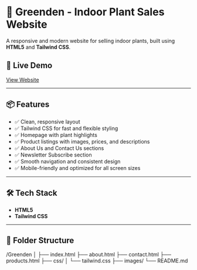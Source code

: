 # 🌿 Greenden - Indoor Plant Sales Website

A responsive and modern website for selling indoor plants, built using **HTML5** and **Tailwind CSS**.

## 🛒 Live Demo

[View Website](https://mohamedhanifar.github.io/Greenden/)

---

## 📦 Features

- ✅ Clean, responsive layout
- ✅ Tailwind CSS for fast and flexible styling
- ✅ Homepage with plant highlights
- ✅ Product listings with images, prices, and descriptions
- ✅ About Us and Contact Us sections
- ✅ Newsletter Subscribe section
- ✅ Smooth navigation and consistent design
- ✅ Mobile-friendly and optimized for all screen sizes

---

## 🛠 Tech Stack

- **HTML5**  
- **Tailwind CSS**  

---

## 📁 Folder Structure

/Greenden
│
├── index.html
├── about.html
├── contact.html
├── products.html
├── css/
│ └── tailwind.css
├── images/
└── README.md

